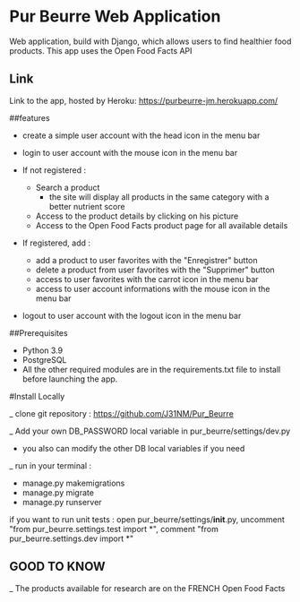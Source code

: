 # Pur Beurre Web Application

Web application, build with Django, which allows users to find healthier food products.
This app uses the Open Food Facts API

## Link

Link to the app, hosted by Heroku: https://purbeurre-jm.herokuapp.com/


##features
- create a simple user account with the head icon in the menu bar
- login to user account with the mouse icon in the menu bar


- If not registered :
  - Search a product
    - the site will display all products in the same category with a better nutrient score
  - Access to the product details by clicking on his picture
  - Access to the Open Food Facts product page for all available details
    

- If registered, add :
    - add a product to user favorites with the "Enregistrer" button
    - delete a product from user favorites with the "Supprimer" button
    - access to user favorites with the carrot icon in the menu bar
    - access to user account informations with the mouse icon in the menu bar


- logout to user account with the logout icon in the menu bar


##Prerequisites
- Python 3.9
- PostgreSQL 
- All the other required modules are in the requirements.txt file to install before launching the app.


#Install Locally

_ clone git repository : https://github.com/J31NM/Pur_Beurre

_ Add your own DB_PASSWORD local variable in pur_beurre/settings/dev.py
- you also can modify the other DB local variables if you need

_ run in your terminal : 
- manage.py makemigrations
- manage.py migrate
- manage.py runserver

if you want to run unit tests : open pur_beurre/settings/__init__.py,
uncomment "from pur_beurre.settings.test import *",
comment "from pur_beurre.settings.dev import *"

## GOOD TO KNOW
_ The products available for research are on the FRENCH Open Food Facts




  






